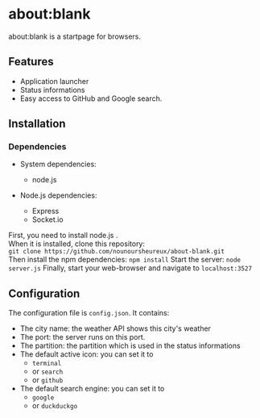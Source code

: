 # about:blank

about:blank is a startpage for browsers. 

## Features

- Application launcher
- Status informations
- Easy access to GitHub and Google search.

## Installation

### Dependencies

- System dependencies: 
  * node.js

- Node.js dependencies: 
  * Express
  * Socket.io

First, you need to install node.js .      
When it is installed, clone this repository:     
`git clone https://github.com/nounoursheureux/about-blank.git`        
Then install the npm dependencies: 
`npm install`
Start the server: 
`node server.js`
Finally, start your web-browser and navigate to `localhost:3527`

## Configuration

The configuration file is `config.json`. It contains:     
- The city name: the weather API shows this city's weather
- The port: the server runs on this port.    
- The partition: the partition which is used in the status informations        
- The default active icon: you can set it to
  - `terminal`      
  - or `search`         
  - or `github`     
- The default search engine: you can set it to     
  -  `google`    
  - or `duckduckgo` 
